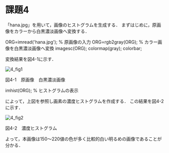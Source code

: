 # 課題4
「hana.jpg」を用いて，画像のヒストグラムを生成する．
まずはじめに，原画像をカラーから白黒濃淡画像へ変換する．

ORG=imread('hana.jpg'); % 原画像の入力
ORG=rgb2gray(ORG); % カラー画像を白黒濃淡画像へ変換
imagesc(ORG); colormap(gray); colorbar;

変換結果を図4-1に示す．

![4_fig1](https://user-images.githubusercontent.com/35133431/35190516-ef9ec70c-fea6-11e7-938b-1affdc9a3d2a.png)

図4-1　原画像　白黒濃淡画像

imhist(ORG); % ヒストグラムの表示

によって，上図を参照し画素の濃度ヒストグラムを作成する．
この結果を図4-2に示す．

![4_fig2](https://user-images.githubusercontent.com/35133431/35190520-fad4d0b2-fea6-11e7-9f67-519931ce527a.png)

図4-2　濃度ヒストグラム

よって，本画像は150～220値の色が多く比較的白い明るめの画像であることが分かる．
